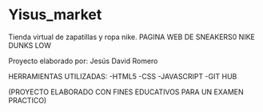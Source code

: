# Yisus_market
Tienda virtual de zapatillas y ropa nike.
PAGINA WEB DE SNEAKERS0 NIKE DUNKS LOW

Proyecto elaborado por: Jesús David Romero

HERRAMIENTAS UTILIZADAS:
-HTML5
-CSS
-JAVASCRIPT
-GIT HUB

(PROYECTO ELABORADO CON FINES EDUCATIVOS PARA UN EXAMEN PRACTICO)
